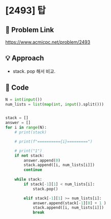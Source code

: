 # [2493] 탑

## 🔗 Problem Link  
https://www.acmicpc.net/problem/2493

## 💡 Approach  
- stack. pop 해서 비교. 

## 🧾 Code  
```python
N = int(input())
num_lists = list(map(int, input().split()))


stack = []
answer = []
for i in range(N): 
    # print(stack)

    # print(f"=========={i}=========")

    # print("1")
    if not stack:
        answer.append(0)
        stack.append([i, num_lists[i]])
        continue
    
    while stack:
        if stack[-1][1] < num_lists[i]:
            stack.pop()

        elif stack[-1][1] >= num_lists[i]:
            answer.append(stack[-1][0] + 1 )
            stack.append([i, num_lists[i]])
            break
    
    # print("2")
    if not stack:

        answer.append(0) # 비교군 보다 큰 게 없음
        stack.append([i, num_lists[i]])

result = " ".join(map(str, answer))
print(result)
```

## 🎯 Key Point  
- 스택의 인자로 list를 append 하는 것 ( idx, value ) 이렇게..
- 스택 pop의 조건, 스택의 append 의 조건
    - 앞에 크거나 같은 높이의 탑이 있으면, 그 탑의 위치가 정답이고 현재 탑의 정보도 append
    - 앞에 크거나 같은 높이의 탑이 하나도 없어서 죄다 pop되어서 빈 스택일 경우, 현재 탑의 경우를 append 
    - 현재 탑보다 작은 탑은 쓸모가 없기 때문에 pop ( 왜냐면 뒤에서 탑한테 레이저를 쏠때, 현재 탑이 앞의 탑 높이 보다 높으면 현재 탑에게 레이저가 쏘아지지 그 앞의 탑은 쓸모가 없다. 이걸 아는데 오래걸렸다. 이게 pop이랑 append 분기의 핵심 분기인데. )

## 📚 What I Learned  
- 스택을 이용하는 발상. 그냥 발상이 어려웠다. 